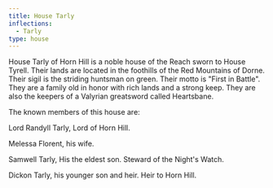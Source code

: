 ```yaml
---
title: House Tarly
inflections:
  - Tarly
type: house
---
```


House Tarly of Horn Hill is a noble house of the Reach sworn to House Tyrell. Their lands are located in the foothills of the Red Mountains of Dorne. Their sigil is the striding huntsman on green. Their motto is "First in Battle". They are a family old in honor with rich lands and a strong keep. They are also the keepers of a Valyrian greatsword called Heartsbane.

The known members of this house are:

Lord Randyll Tarly, Lord of Horn Hill.

Melessa Florent, his wife.

Samwell Tarly, His the eldest son. Steward of the Night's Watch.

Dickon Tarly, his younger son and heir. Heir to Horn Hill.


